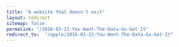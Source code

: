 ```yaml
---
title: "A website that doesn't exit"
layout: redirect
sitemap: false
permalink: "/2016-03-22-You-Want-The-Data-Go-Get-It"
redirect_to:  "/apple/2016-03-22-You-Want-The-Data-Go-Get-It"
---
```

